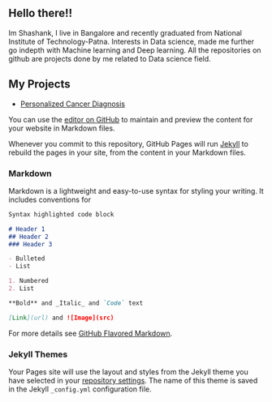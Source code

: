 ## Hello there!!

Im Shashank, I live in Bangalore and recently graduated from National Institute of Technology-Patna. Interests in Data science, made me further go indepth with Machine learning and Deep learning. All the repositories on github are projects done by me related to Data science field.


## My Projects

- [Personalized Cancer Diagnosis](https://shshnk158.github.io/Personalized-Cancer-Diagnosis/)

You can use the [editor on GitHub](https://github.com/shshnk158/shshnk158.github.io/edit/master/README.md) to maintain and preview the content for your website in Markdown files.

Whenever you commit to this repository, GitHub Pages will run [Jekyll](https://jekyllrb.com/) to rebuild the pages in your site, from the content in your Markdown files.

### Markdown

Markdown is a lightweight and easy-to-use syntax for styling your writing. It includes conventions for

```markdown
Syntax highlighted code block

# Header 1
## Header 2
### Header 3

- Bulleted
- List

1. Numbered
2. List

**Bold** and _Italic_ and `Code` text

[Link](url) and ![Image](src)
```

For more details see [GitHub Flavored Markdown](https://guides.github.com/features/mastering-markdown/).

### Jekyll Themes

Your Pages site will use the layout and styles from the Jekyll theme you have selected in your [repository settings](https://github.com/shshnk158/shshnk158.github.io/settings). The name of this theme is saved in the Jekyll `_config.yml` configuration file.
